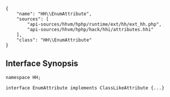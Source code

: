 ``` yamlmeta
{
    "name": "HH\\EnumAttribute",
    "sources": [
        "api-sources/hhvm/hphp/runtime/ext/hh/ext_hh.php",
        "api-sources/hhvm/hphp/hack/hhi/attributes.hhi"
    ],
    "class": "HH\\EnumAttribute"
}
```




## Interface Synopsis




``` Hack
namespace HH;

interface EnumAttribute implements ClassLikeAttribute {...}
```



<!-- HHAPIDOC -->
